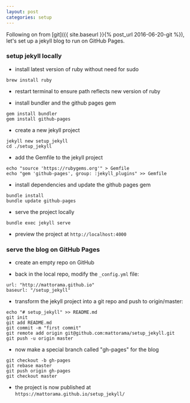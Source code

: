 ```yaml
---
layout: post
categories: setup
---
```

Following on from [git]({{ site.baseurl }}{% post_url 2016-06-20-git %}), let's set up a jekyll blog to run on GitHub Pages.

### setup jekyll locally

* install latest version of ruby without need for sudo

```
brew install ruby
```
* restart terminal to ensure path reflects new version of ruby

* install bundler and the github pages gem

```
gem install bundler
gem install github-pages
```

* create a new jekyll project

```
jekyll new setup_jekyll
cd ./setup_jekyll
```

* add the Gemfile to the jekyll project

```
echo "source 'https://rubygems.org'" > Gemfile
echo "gem 'github-pages', group: :jekyll_plugins" >> Gemfile
```

* install dependencies and update the github pages gem

```
bundle install
bundle update github-pages
```

* serve the project locally

```
bundle exec jekyll serve
```

* preview the project at ```http://localhost:4000```

### serve the blog on GitHub Pages

* create an empty repo on GitHub

* back in the local repo, modify the ```_config.yml``` file:

```
url: "http://mattorama.github.io"
baseurl: "/setup_jekyll"
```

* transform the jekyll project into a git repo and push to origin/master:

```
echo "# setup_jekyll" >> README.md
git init
git add README.md
git commit -m "first commit"
git remote add origin git@github.com:mattorama/setup_jekyll.git
git push -u origin master
```

* now make a special branch called "gh-pages" for the blog
```
git checkout -b gh-pages
git rebase master
git push origin gh-pages
git checkout master
```

* the project is now published at ```https://mattorama.github.io/setup_jekyll/```
